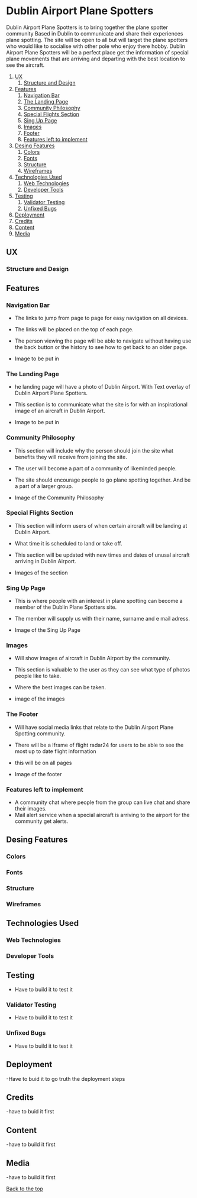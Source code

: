 # Dublin Airport Plane Spotters

Dublin Airport Plane Spotters is to bring together the plane spotter community Based in Dublin to communicate and share their experiences plane spotting. The site will be open to all but will target the plane spotters who would like to socialise with other pole who enjoy there hobby. Dublin Airport Plane Spotters will be a perfect place get the information of special plane movements that are arriving and departing with the best location to see the aircraft. 

1. [UX](https://github.com/alperkan1/Dublin-Airport-Plane-spotters#UX)
   1. [Structure and Design](https://github.com/alperkan1/Dublin-Airport-Plane-spotters#structure-and-design)
2. [Features](https://github.com/alperkan1/Dublin-Airport-Plane-spotters#Features)
   1. [Navigation Bar](https://github.com/alperkan1/Dublin-Airport-Plane-spotters#navigation-bar)
   2. [The Landing Page](https://github.com/alperkan1/Dublin-Airport-Plane-spotters#the-landing-page)
   3. [Community Philosophy](https://github.com/alperkan1/Dublin-Airport-Plane-spotters#community-philosophy)
   4. [Special Flights Section](https://github.com/alperkan1/Dublin-Airport-Plane-spotters#special-flights-section)
   5. [Sing Up Page](https://github.com/alperkan1/Dublin-Airport-Plane-spotters#sing-up-page)
   6. [Images](https://github.com/alperkan1/Dublin-Airport-Plane-spotters#images)
   7. [Footer](https://github.com/alperkan1/Dublin-Airport-Plane-spotters#fotter)
   8. [Features left to implement](https://github.com/alperkan1/Dublin-Airport-Plane-spotters#features-left-to-implement)
3. [Desing Features](https://github.com/alperkan1/Dublin-Airport-Plane-spotters#desing-features)
   1. [Colors](https://github.com/alperkan1/Dublin-Airport-Plane-spotters#colors)
   2. [Fonts](https://github.com/alperkan1/Dublin-Airport-Plane-spotters#fonts)
   3. [Structure](https://github.com/alperkan1/Dublin-Airport-Plane-spotters#structure)
   4. [Wireframes](https://github.com/alperkan1/Dublin-Airport-Plane-spotters#wireframes)
4. [Technologies Used](https://github.com/alperkan1/Dublin-Airport-Plane-spotters#technologies-used)
   1. [Web Technologies](https://github.com/alperkan1/Dublin-Airport-Plane-spotters#web-echnologies)
   2. [Developer Tools](https://github.com/alperkan1/Dublin-Airport-Plane-spotters#developer-tools)
5. [Testing](https://github.com/alperkan1/Dublin-Airport-Plane-spotters#testing)
   1. [Validator Testing](https://github.com/alperkan1/Dublin-Airport-Plane-spotters#validator-testing)
   2. [Unfixed Bugs](https://github.com/alperkan1/Dublin-Airport-Plane-spotters#unfixed-bugs)
6. [Deployment](https://github.com/alperkan1/Dublin-Airport-Plane-spotters#deployment)
7. [Credits](https://github.com/alperkan1/Dublin-Airport-Plane-spotters#credits)
8. [Content](https://github.com/alperkan1/Dublin-Airport-Plane-spotters#content)
9. [Media](https://github.com/alperkan1/Dublin-Airport-Plane-spotters#media)


## UX

### Structure and Design

## Features

### Navigation Bar
- The links to jump from page to page for easy navigation on all devices.
- The links will be placed on the top of each page.
- The person viewing the page will be able to navigate without having use the back button or the history to see how to get back to an older page.

- Image to be put in 

### The Landing Page
- he landing page will have a photo of Dublin Airport. With Text overlay of Dublin Airport Plane Spotters.
- This section is to communicate what the site is for with an inspirational image of an aircraft in Dublin Airport. 

- Image to be put in

### Community Philosophy
- This section will include why the person should join the site what benefits they will receive from joining the site.
- The user will become a part of a community of likeminded people.
- The site should encourage people to go plane spotting together. And be a part of a larger group.

- Image of the Community Philosophy

### Special Flights Section
- This section will inform users of when certain aircraft will be landing at Dublin Airport.
- What time it is scheduled to land or take off.
- This section will be updated with new times and dates of unusal aircraft arriving in Dublin Airport.

- Images of the section

### Sing Up Page
- This is where people with an interest in plane spotting can become a member of the Dublin Plane Spotters site.
- The member will supply us with their name, surname and e mail adress. 

- Image of the Sing Up Page 

### Images
- Will show images of aircraft in Dublin Airport by the community.
- This section is valuable to the user as they can see what type of photos people like to take.
- Where the best images can be taken.

- image of the images 

### The Footer
- Will have social media links that relate to the Dublin Airport Plane Spotting community.
- There will be a Iframe of flight radar24 for users to be able to see the most up to date flight information 
- this will be on all pages

- Image of the footer 

### Features left to implement
- A community chat where people from the group can live chat and share their images.
- Mail alert service when a special aircraft is arriving to the airport for the community get alerts.

## Desing Features 

### Colors 

### Fonts 

### Structure 

### Wireframes

## Technologies Used

### Web Technologies 

### Developer Tools 


## Testing 
- Have to build it to test it

### Validator Testing
- Have to build it to test it

### Unfixed Bugs
- Have to build it to test it

## Deployment
-Have to buid it to go truth the deployment steps

## Credits
-have to buid it first

## Content
-have to build it first
 
## Media

-have to build it first


[Back to the top](https://github.com/alperkan1/Dublin-Airport-Plane-spotters#Dublin-Airport-Plane-Spotters)

